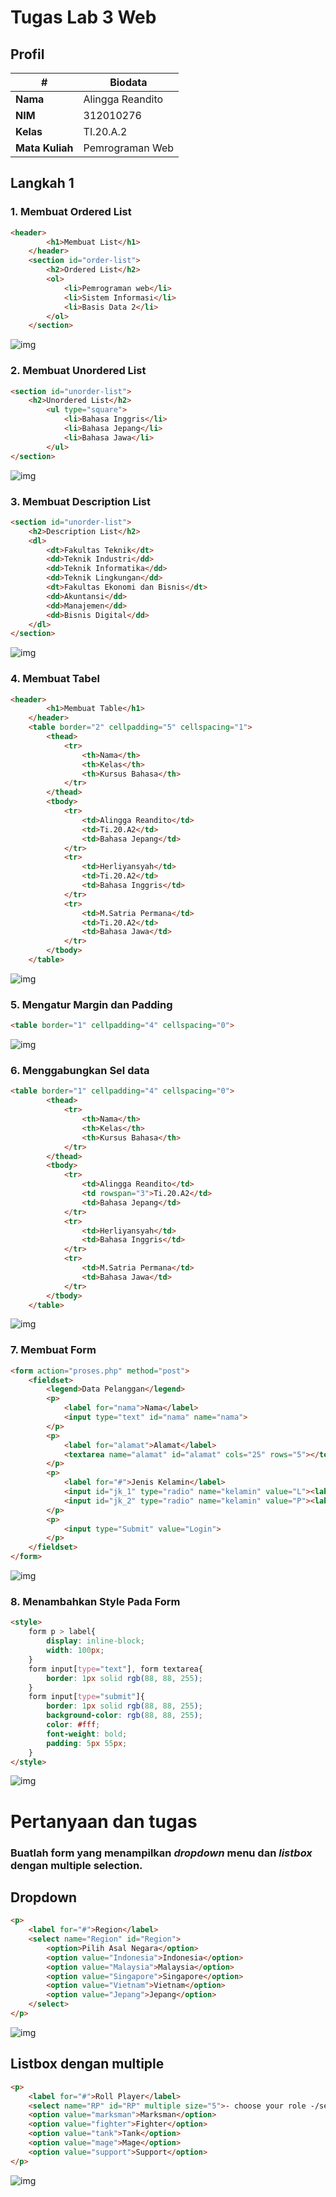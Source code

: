 # Tugas Lab 3 Web
## Profil
| # | Biodata |
| -------- | --- |
| **Nama** | Alingga Reandito |
| **NIM** | 312010276 |
| **Kelas** | TI.20.A.2 |
| **Mata Kuliah** | Pemrograman Web |
## Langkah 1

### 1. Membuat Ordered List
```html
<header>
        <h1>Membuat List</h1>
    </header>
    <section id="order-list">
        <h2>Ordered List</h2>
        <ol>
            <li>Pemrograman web</li>
            <li>Sistem Informasi</li>
            <li>Basis Data 2</li>
        </ol>
    </section>
```

![img](img/order_list.png)

### 2. Membuat Unordered List
```html
<section id="unorder-list">
    <h2>Unordered List</h2>
        <ul type="square">
            <li>Bahasa Inggris</li>
            <li>Bahasa Jepang</li>
            <li>Bahasa Jawa</li>
        </ul>
</section>
```

![img](img/unordered_list.png)

### 3. Membuat Description List
```html
<section id="unorder-list">
    <h2>Description List</h2>
    <dl>
        <dt>Fakultas Teknik</dt>
        <dd>Teknik Industri</dd>
        <dd>Teknik Informatika</dd>
        <dd>Teknik Lingkungan</dd>
        <dt>Fakultas Ekonomi dan Bisnis</dt>
        <dd>Akuntansi</dd>
        <dd>Manajemen</dd>
        <dd>Bisnis Digital</dd>
    </dl>
</section>
```

![img](img/description_list.png)

### 4. Membuat Tabel
```html
<header>
        <h1>Membuat Table</h1>
    </header>
    <table border="2" cellpadding="5" cellspacing="1">
        <thead>
            <tr>
                <th>Nama</th>
                <th>Kelas</th>
                <th>Kursus Bahasa</th>
            </tr>
        </thead>
        <tbody>
            <tr>
                <td>Alingga Reandito</td>
                <td>Ti.20.A2</td>
                <td>Bahasa Jepang</td>
            </tr>
            <tr>
                <td>Herliyansyah</td>
                <td>Ti.20.A2</td>
                <td>Bahasa Inggris</td>
            </tr>
            <tr>
                <td>M.Satria Permana</td>
                <td>Ti.20.A2</td>
                <td>Bahasa Jawa</td>
            </tr>
        </tbody>
    </table>
```

![img](img/membuat_tabel.png)

### 5. Mengatur Margin dan Padding
```html
<table border="1" cellpadding="4" cellspacing="0">
```

![img](img/margin_dan_padding.png)

### 6. Menggabungkan Sel data
```html
<table border="1" cellpadding="4" cellspacing="0">
        <thead>
            <tr>
                <th>Nama</th>
                <th>Kelas</th>
                <th>Kursus Bahasa</th>
            </tr>
        </thead>
        <tbody>
            <tr>
                <td>Alingga Reandito</td>
                <td rowspan="3">Ti.20.A2</td>
                <td>Bahasa Jepang</td>
            </tr>
            <tr>
                <td>Herliyansyah</td>
                <td>Bahasa Inggris</td>
            </tr>
            <tr>
                <td>M.Satria Permana</td>
                <td>Bahasa Jawa</td>
            </tr>
        </tbody>
    </table>
```

![img](img/gabung_sel_data.png)

### 7. Membuat Form
```html
<form action="proses.php" method="post">
    <fieldset>
        <legend>Data Pelanggan</legend>
        <p>
            <label for="nama">Nama</label>
            <input type="text" id="nama" name="nama">
        </p>
        <p>
            <label for="alamat">Alamat</label>
            <textarea name="alamat" id="alamat" cols="25" rows="5"></textarea>
        </p>
        <p>
            <label for="#">Jenis Kelamin</label>
            <input id="jk_1" type="radio" name="kelamin" value="L"><label for="jk_1">Laki-Laki</label>
            <input id="jk_2" type="radio" name="kelamin" value="P"><label for="jk_2">Perempuan</label>
        </p>
        <p>
            <input type="Submit" value="Login">
        </p>
    </fieldset>
</form>
```

![img](img/membuat_form.png)

### 8. Menambahkan Style Pada Form
```html
<style>
    form p > label{
        display: inline-block;
        width: 100px;
    }
    form input[type="text"], form textarea{
        border: 1px solid rgb(88, 88, 255);
    }
    form input[type="submit"]{
        border: 1px solid rgb(88, 88, 255);
        background-color: rgb(88, 88, 255);
        color: #fff;
        font-weight: bold;
        padding: 5px 55px;
    }
</style>
```

![img](img/menambah_style.png)

# Pertanyaan dan tugas
### Buatlah form yang menampilkan ***dropdown*** menu dan ***listbox*** dengan multiple selection.

## **Dropdown**
```html
<p>
    <label for="#">Region</label>
    <select name="Region" id="Region">
        <option>Pilih Asal Negara</option>
        <option value="Indonesia">Indonesia</option>
        <option value="Malaysia">Malaysia</option>
        <option value="Singapore">Singapore</option>          
        <option value="Vietnam">Vietnam</option>        
        <option value="Jepang">Jepang</option>
    </select>
</p>
```

![img](img/tugas_1.png)

## **Listbox** dengan multiple
```html
<p>
    <label for="#">Roll Player</label>
    <select name="RP" id="RP" multiple size="5">- choose your role -/select>
    <option value="marksman">Marksman</option>
    <option value="fighter">Fighter</option>
    <option value="tank">Tank</option>
    <option value="mage">Mage</option>
    <option value="support">Support</option>
</p>
```

![img](img/tugas_2.png)


